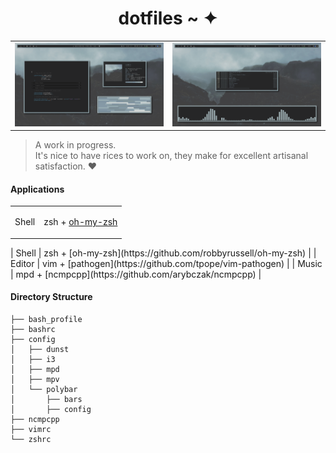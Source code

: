 <h1 align="center">dotfiles ~ ✦</h1>

<table>
	<tbody>
		<tr>
			<td>
				<img src="screencaps/fakebusy.png" alt="Fakebusy screenshot" width="100%">
			</td>
            <td>
                <img src="screencaps/music.png" alt="ncmpcpp+cava screenshot" width="100%">
            </td>
        </tr>
    </tbody>
</table>

> A work in progress.  
> It's nice to have rices to work on, they make for excellent artisanal satisfaction. ❤

#### Applications

<table>
	<tbody>
		<tr>
			<td>
				<p>Shell</p>
			</td>
            <td>
                <p>zsh + <a href="https://github.com/robbyrussell/oh-my-zsh">oh-my-zsh</a></p>
            </td>
        </tr>
    </tbody>
</table>
| Shell | zsh + [oh-my-zsh](https://github.com/robbyrussell/oh-my-zsh) |
| Editor | vim + [pathogen](https://github.com/tpope/vim-pathogen) |
| Music | mpd + [ncmpcpp](https://github.com/arybczak/ncmpcpp) |


#### Directory Structure

```\.
├── bash_profile  
├── bashrc  
├── config  
│   ├── dunst  
│   ├── i3  
│   ├── mpd  
│   ├── mpv  
│   └── polybar  
│       ├── bars  
│       ├── config  
├── ncmpcpp  
├── vimrc  
└── zshrc  
```
